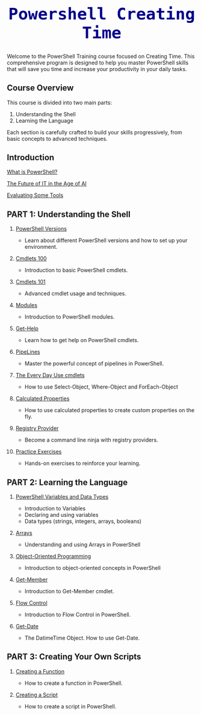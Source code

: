 <h1 style="font-family: Consolas, monospace; color: #00008B; font-size: 3.1em; text-align: center;">Powershell Creating Time</h1>


Welcome to the PowerShell Training course focused on Creating Time. This comprehensive program is designed to help you master PowerShell skills that will save you time and increase your productivity in your daily tasks.

## Course Overview

This course is divided into two main parts:

1. Understanding the Shell
2. Learning the Language

Each section is carefully crafted to build your skills progressively, from basic concepts to advanced techniques.

## Introduction

[What is PowerShell?](intro/whatispowershell/whatispowershell.md)

[The Future of IT in the Age of AI](intro/thefutureofit.md/futureofit.md)

[Evaluating Some Tools](intro/tools/evaluatingsometools.md)



## PART 1: Understanding the Shell

1. [PowerShell Versions](part1/PowershellVersions/index.md)
   - Learn about different PowerShell versions and how to set up your environment.

2. [Cmdlets 100](part1/Cmdlets100/index.md)
   - Introduction to basic PowerShell cmdlets.

3. [Cmdlets 101](part1/Cmdlets101/index.md)
   - Advanced cmdlet usage and techniques.

4. [Modules](part1/modules/modules.md)
   - Introduction to PowerShell modules.

5. [Get-Help](part1/Get-Help/gethelp.md)
   - Learn how to get help on PowerShell cmdlets.

6. [PipeLines](part1/PipeLiningAlias/pipeline.md)
   - Master the powerful concept of pipelines in PowerShell.

7. [The Every Day Use cmdlets](part1/TheParetoCmdlets/paretocmdlets.md)
   - How to use Select-Object, Where-Object and ForEach-Object

8. [Calculated Properties](part1/CalculatedProperties/calculatedProperties.md)
   - How to use calculated properties to create custom properties on the fly.

9. [Registry Provider](part1/registryProvider/regproviders.md)
   - Become a command line ninja with registry providers.

9. [Practice Exercises](part1/PracticeExercises/UserParameters/index.md)
   - Hands-on exercises to reinforce your learning.

## PART 2: Learning the Language

1. [PowerShell Variables and Data Types](part2/variableslogic101/variablelogic.md)
   - Introduction to Variables
   - Declaring and using variables
   - Data types (strings, integers, arrays, booleans)

2. [Arrays](part2/arrays/arrays.md)
   - Understanding and using Arrays in PowerShell

3. [Object-Oriented Programming](part2/objectoriented/index.md)
   - Introduction to object-oriented concepts in PowerShell

3. [Get-Member](part2/get-member/getmember.md)
   - Introduction to Get-Member cmdlet.

4. [Flow Control](part2/flowcontrol/flowcontrol.md)
   - Introduction to Flow Control in PowerShell.

5. [Get-Date](part2/getdate/getdate.md)
   - The DatimeTime Object. How to use Get-Date.

## PART 3: Creating Your Own Scripts

1. [Creating a Function](part3/creatingyourownscripts/functions.md)
   - How to create a function in PowerShell.

2. [Creating a Script](part3/creatingyourownscripts/script.md)
   - How to create a script in PowerShell.

